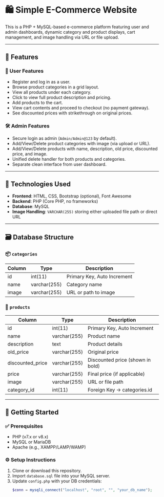 # 🛍️ Simple E-Commerce Website

This is a PHP + MySQL-based e-commerce platform featuring user and admin dashboards, dynamic category and product displays, cart management, and image handling via URL or file upload.

---

## 📁 Features

### 👤 User Features
- Register and log in as a user.
- Browse product categories in a grid layout.
- View all products under each category.
- Click to view full product description and pricing.
- Add products to the cart.
- View cart contents and proceed to checkout (no payment gateway).
- See discounted prices with strikethrough on original prices.

### 🛠️ Admin Features
- Secure login as admin (`Admin/Admin@123` by default).
- Add/View/Delete product categories with image (via upload or URL).
- Add/View/Delete products with name, description, old price, discounted price, and image.
- Unified delete handler for both products and categories.
- Separate clean interface from user dashboard.

---

## 🧰 Technologies Used

- **Frontend**: HTML, CSS, Bootstrap (optional), Font Awesome
- **Backend**: PHP (Core PHP, no frameworks)
- **Database**: MySQL
- **Image Handling**: `VARCHAR(255)` storing either uploaded file path or direct URL

---

## 🗃️ Database Structure

### 📦 `categories`
| Column      | Type         | Description                |
|-------------|--------------|----------------------------|
| id          | int(11)      | Primary Key, Auto Increment |
| name        | varchar(255) | Category name              |
| image       | varchar(255) | URL or path to image       |

### 🛒 `products`
| Column           | Type         | Description                      |
|------------------|--------------|----------------------------------|
| id               | int(11)      | Primary Key, Auto Increment      |
| name             | varchar(255) | Product name                     |
| description      | text         | Product details                  |
| old_price        | varchar(255) | Original price                   |
| discounted_price | varchar(255) | Discounted price (shown in bold) |
| price            | varchar(255) | Final price (if applicable)      |
| image            | varchar(255) | URL or file path                 |
| category_id      | int(11)      | Foreign Key → categories.id      |

---

## 🚀 Getting Started

### ✅ Prerequisites
- PHP (v7.x or v8.x)
- MySQL or MariaDB
- Apache (e.g., XAMPP/LAMP/WAMP)

### ⚙️ Setup Instructions

1. Clone or download this repository.
2. Import `database.sql` file into your MySQL server.
3. Update `config.php` with your DB credentials:
   ```php
   $conn = mysqli_connect("localhost", "root", "", "your_db_name");

